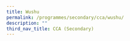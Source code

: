 ```yaml
---
title: Wushu
permalink: /programmes/secondary/cca/wushu/
description: ""
third_nav_title: CCA (Secondary)
---
```


